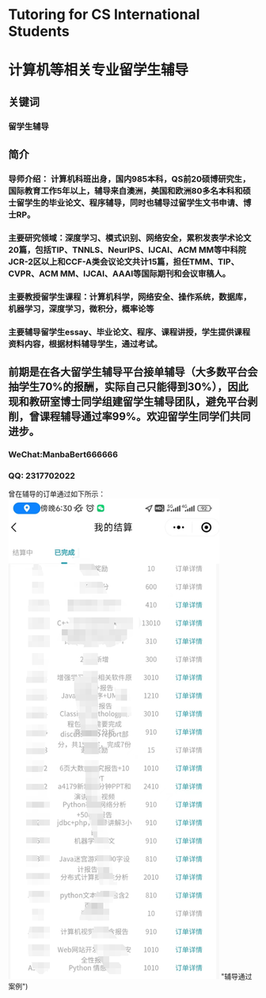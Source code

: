 # Tutoring for CS International Students
# 计算机等相关专业留学生辅导
## 关键词 
### 留学生辅导
## 简介
### 导师介绍： 计算机科班出身，国内985本科，QS前20硕博研究生，国际教育工作5年以上，辅导来自澳洲，美国和欧洲80多名本科和硕士留学生的毕业论文、程序辅导，同时也辅导过留学生文书申请、博士RP。
### 主要研究领域：深度学习、模式识别、网络安全，累积发表学术论文20篇，包括TIP、TNNLS、NeurIPS、IJCAI、ACM MM等中科院JCR-2区以上和CCF-A类会议论文共计15篇，担任TMM、TIP、CVPR、ACM MM、IJCAI、AAAI等国际期刊和会议审稿人。
### 主要教授留学生课程：计算机科学，网络安全、操作系统，数据库，机器学习，深度学习，微积分，概率论等 
### 主要辅导留学生essay、毕业论文、程序、课程讲授，学生提供课程资料内容，根据材料辅导学生，通过考试。
## 前期是在各大留学生辅导平台接单辅导（大多数平台会抽学生70%的报酬，实际自己只能得到30%），因此现和教研室博士同学组建留学生辅导团队，避免平台剥削，曾课程辅导通过率99%。欢迎留学生同学们共同进步。
### WeChat:ManbaBert666666
### QQ: 2317702022
曾在辅导的订单通过如下所示：  
![辅导通过案例](https://github.com/go-getter666/Tutoring-for-CS-International-Students/blob/main/%E8%BE%85%E5%AF%BC%E7%BB%8F%E5%8E%86.png) "辅导通过案例")  

